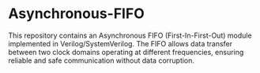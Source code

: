 # Asynchronous-FIFO
This repository contains an Asynchronous FIFO (First-In-First-Out) module implemented in Verilog/SystemVerilog. The FIFO allows data transfer between two clock domains operating at different frequencies, ensuring reliable and safe communication without data corruption.
